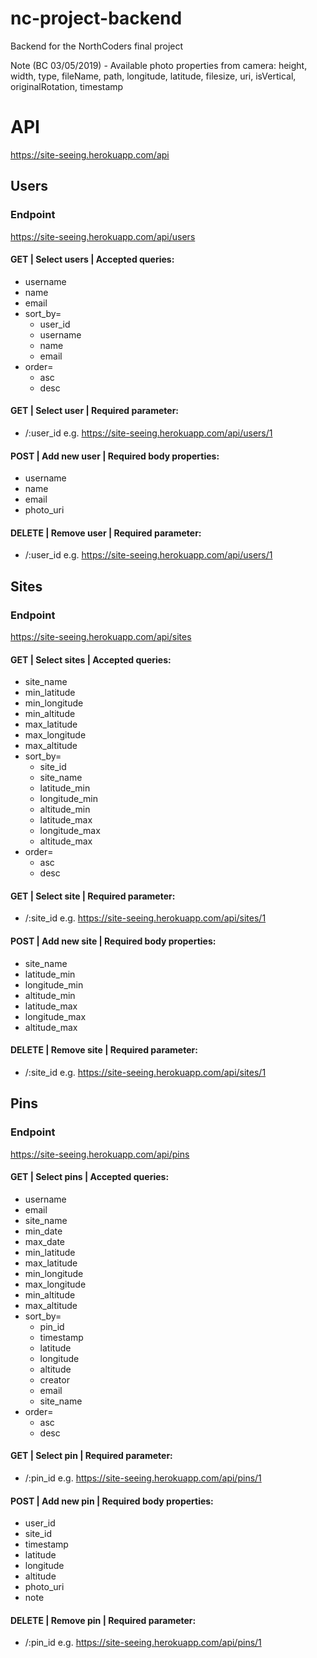 # nc-project-backend

Backend for the NorthCoders final project

Note (BC 03/05/2019) - Available photo properties from camera:
height, width, type, fileName, path, longitude, latitude, filesize, uri, isVertical, originalRotation, timestamp

# API

https://site-seeing.herokuapp.com/api

## Users

### Endpoint

https://site-seeing.herokuapp.com/api/users

#### GET | Select users | Accepted queries:

- username
- name
- email
- sort_by=
  - user_id
  - username
  - name
  - email
- order=
  - asc
  - desc

#### GET | Select user | Required parameter:

- /:user_id e.g. https://site-seeing.herokuapp.com/api/users/1

#### POST | Add new user | Required body properties:

- username
- name
- email
- photo_uri

#### DELETE | Remove user | Required parameter:

- /:user_id e.g. https://site-seeing.herokuapp.com/api/users/1

## Sites

### Endpoint

https://site-seeing.herokuapp.com/api/sites

#### GET | Select sites | Accepted queries:

- site_name
- min_latitude
- min_longitude
- min_altitude
- max_latitude
- max_longitude
- max_altitude
- sort_by=
  - site_id
  - site_name
  - latitude_min
  - longitude_min
  - altitude_min
  - latitude_max
  - longitude_max
  - altitude_max
- order=
  - asc
  - desc

#### GET | Select site | Required parameter:

- /:site_id e.g. https://site-seeing.herokuapp.com/api/sites/1

#### POST | Add new site | Required body properties:

- site_name
- latitude_min
- longitude_min
- altitude_min
- latitude_max
- longitude_max
- altitude_max

#### DELETE | Remove site | Required parameter:

- /:site_id e.g. https://site-seeing.herokuapp.com/api/sites/1

## Pins

### Endpoint

https://site-seeing.herokuapp.com/api/pins

#### GET | Select pins | Accepted queries:

- username
- email
- site_name
- min_date
- max_date
- min_latitude
- max_latitude
- min_longitude
- max_longitude
- min_altitude
- max_altitude
- sort_by=
  - pin_id
  - timestamp
  - latitude
  - longitude
  - altitude
  - creator
  - email
  - site_name
- order=
  - asc
  - desc

#### GET | Select pin | Required parameter:

- /:pin_id e.g. https://site-seeing.herokuapp.com/api/pins/1

#### POST | Add new pin | Required body properties:

- user_id
- site_id
- timestamp
- latitude
- longitude
- altitude
- photo_uri
- note

#### DELETE | Remove pin | Required parameter:

- /:pin_id e.g. https://site-seeing.herokuapp.com/api/pins/1
